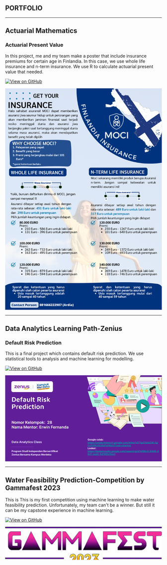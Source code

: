## PORTFOLIO

---

## Actuarial Mathematics 

### Actuarial Present Value 

In this project, me and my team make a poster that include insurance premiums for certain age in Finlandia. In this case, we use whole life insurance and n-term insurance. We use R to calculate actuarial present value that needed.

[![View on GitHub](https://img.shields.io/badge/GitHub-View_on_GitHub-blue?logo=GitHub)](https://github.com/khlfh/apvfinland)


<center><img src="poster.png"/></center>

---
## Data Analytics Learning Path-Zenius

### Default Risk Prediction

This is a final project which contains default risk prediction. We use statistical tools to analysis and machine learning for modelling.

[![View on GitHub](https://img.shields.io/badge/GitHub-View_on_GitHub-blue?logo=GitHub)](https://github.com/khlfh/finpro_DA)


<center><img src="finpro.png"/></center>

---
## Water Feasibility Prediction-Competition by Gammafest 2023


This is This is my first competition using machine learning to make water feasibility prediction. Unfortunately, my team can't be a winner. But still it can be my capstone experience in machine learning.

[![View on GitHub](https://img.shields.io/badge/GitHub-View_on_GitHub-blue?logo=GitHub)](https://github.com/khlfh/competition_gammafest)


<center><img src="gammafest.png"/></center>
